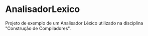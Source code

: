 # AnalisadorLexico
Projeto de exemplo de um Analisador Léxico utilizado na disciplina "Construção de Compiladores".
